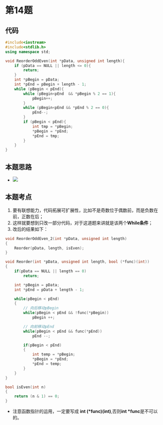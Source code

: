 # 第14题 #
## 代码 ##
```cpp
#include<iostream>
#include<stdlib.h>
using namespace std;

void ReorderOddEven(int *pData, unsigned int length){
	if (pData == NULL || length <= 0){
		return;
	}
	int *pBegin = pData; 
	int *pEnd = pBegin + length - 1;
	while (pBegin < pEnd){
		while (pBegin<pEnd  && *pBegin % 2 == 1){
			pBegin++;
		}
		while (pBegin<pEnd && *pEnd % 2 == 0){
			pEnd--;
		}
		if (pBegin < pEnd){
			int tmp = *pBegin;
			*pBegin = *pEnd;
			*pEnd = tmp;
		}
	}
}
```
## 本题思路 ##
- ![](http://i.imgur.com/V6a2TL2.png)

## 本题考点 ##
1. 要有联想能力，代码拓展可扩展性，比如不是奇数位于偶数前，而是负数在前，正数在后；
2. 这样就要想到只改一部分代码，对于这道题来讲就是该两个**While条件**；
3. 改后的结果如下：
```cpp
void ReorderOddEven_2(int *pData, unsigned int length)
{
    Reorder(pData, length, isEven);
}

void Reorder(int *pData, unsigned int length, bool (*func)(int))
{
    if(pData == NULL || length == 0)
        return;

    int *pBegin = pData;
    int *pEnd = pData + length - 1;

    while(pBegin < pEnd) 
    {
        // 向后移动pBegin
        while(pBegin < pEnd && !func(*pBegin))
            pBegin ++;

        // 向前移动pEnd
        while(pBegin < pEnd && func(*pEnd))
            pEnd --;

        if(pBegin < pEnd)
        {
            int temp = *pBegin;
            *pBegin = *pEnd;
            *pEnd = temp;
        }
    }
}

bool isEven(int n)
{
    return (n & 1) == 0;
}
```
  - 注意函数指针的运用，一定要写成 **int (*func)(int)**,否则**int *func**是不可以的。
